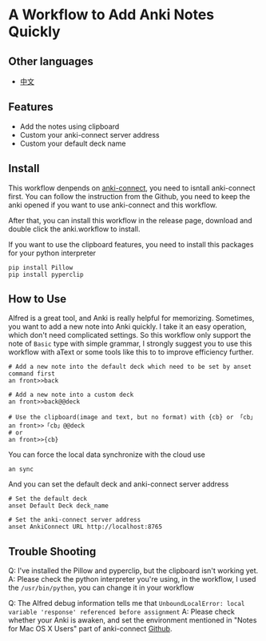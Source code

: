 # A Workflow to Add Anki Notes Quickly

## Other languages

* [中文](./README_CN.md)

## Features

* Add the notes using clipboard
* Custom your anki-connect server address
* Custom your default deck name

## Install

This workflow denpends on [anki-connect](https://github.com/FooSoft/anki-connect), you need to isntall anki-connect first.
You can follow the instruction from the Github, you need to keep the anki opened if you want to use anki-connect and this workflow.

After that, you can install this workflow in the release page, download and double click the anki.workflow to install.

If you want to use the clipboard features, you need to install this packages for your python interpreter

```shell
pip install Pillow
pip install pyperclip
```

## How to Use

Alfred is a great tool, and Anki is really helpful for memorizing.
Sometimes, you want to add a new note into Anki quickly. I take it an easy operation, which don't need complicated settings.
So this workflow only support the note of `Basic` type with simple grammar, I strongly suggest you to use this workflow with aText or some tools like this to to improve efficiency further.

```shell
# Add a new note into the default deck which need to be set by anset command first
an front>>back

# Add a new note into a custom deck
an front>>back@@deck

# Use the clipboard(image and text, but no format) with {cb} or 「cb」
an front>>「cb」@@deck
# or
an front>>{cb}
```

You can force the local data synchronize with the cloud use 

```shell
an sync
```

And you can set the default deck and anki-connect server address

```shell
# Set the default deck
anset Default Deck deck_name

# Set the anki-connect server address
anset AnkiConnect URL http://localhost:8765
```

## Trouble Shooting

Q: I've installed the Pillow and pyperclip, but the clipboard isn't working yet.
A: Please check the python interpreter you're using, in the workflow, I used the `/usr/bin/python`, you can change it in your workflow

Q: The Alfred debug information tells me that `UnboundLocalError: local variable 'response' referenced before assignment`
A: Please check whether your Anki is awaken, and set the environment mentioned in "Notes for Mac OS X Users" part of anki-connect [Github](https://github.com/FooSoft/anki-connect).